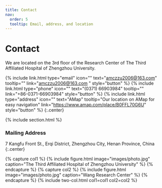 ```yaml
---
title: Contact
nav:
  order: 5
  tooltip: Email, address, and location
---
```


# <i class="fas fa-envelope"></i>Contact

We are located on the 3rd floor of the Research Center of The Third Affiliated Hospital of Zhengzhou University. 

{%
  include link.html
  type="email"
  icon=""
  text="amczzu2006@163.com"
  tooltip=""
  link="amczzu2006@163.com "
  style="button"
%}
{%
  include link.html
  type="phone"
  icon=""
  text="(0371) 66903984"
  tooltip=""
  link="+86-0371-66903984"
  style="button"
%}
{%
  include link.html
  type="address"
  icon=""
  text="AMap"
  tooltip="Our location on AMap for easy navigation"
  link="https://www.amap.com/place/B0FFL70G6U"
  style="button"
%}
{:.center}

{% include section.html %}

### <i class="fas fa-mail-bulk"></i>Mailing Address

7 Kangfu Front St.,
Erqi District, Zhengzhou City, Henan Province,
China
{:.center}

{% capture col1 %}
{%
  include figure.html
  image="images/photo.jpg"
  caption="The Third Affiliated Hospital of Zhengzhou University"
%}
{% endcapture %}
{% capture col2 %}
{%
  include figure.html
  image="images/photo.jpg"
  caption="Wang Research Center"
%}
{% endcapture %}
{% include two-col.html col1=col1 col2=col2 %}

